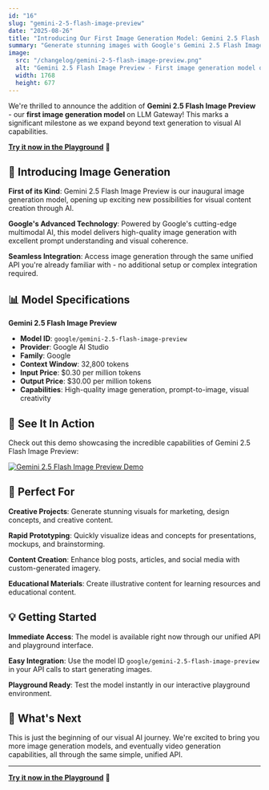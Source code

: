 ```yaml
---
id: "16"
slug: "gemini-2-5-flash-image-preview"
date: "2025-08-26"
title: "Introducing Our First Image Generation Model: Gemini 2.5 Flash Image Preview"
summary: "Generate stunning images with Google's Gemini 2.5 Flash Image Preview - our first image generation model with 32.8k context window and competitive pricing."
image:
  src: "/changelog/gemini-2-5-flash-image-preview.png"
  alt: "Gemini 2.5 Flash Image Preview - First image generation model on LLM Gateway"
  width: 1768
  height: 677
---
```


We're thrilled to announce the addition of **Gemini 2.5 Flash Image Preview** - our **first image generation model** on LLM Gateway! This marks a significant milestone as we expand beyond text generation to visual AI capabilities.

**[Try it now in the Playground](/playground?model=gemini-2.5-flash-image-preview)** 🎨

## 🎨 Introducing Image Generation

**First of its Kind**: Gemini 2.5 Flash Image Preview is our inaugural image generation model, opening up exciting new possibilities for visual content creation through AI.

**Google's Advanced Technology**: Powered by Google's cutting-edge multimodal AI, this model delivers high-quality image generation with excellent prompt understanding and visual coherence.

**Seamless Integration**: Access image generation through the same unified API you're already familiar with - no additional setup or complex integration required.

## 📊 Model Specifications

**Gemini 2.5 Flash Image Preview**

- **Model ID**: `google/gemini-2.5-flash-image-preview`
- **Provider**: Google AI Studio
- **Family**: Google
- **Context Window**: 32,800 tokens
- **Input Price**: $0.30 per million tokens
- **Output Price**: $30.00 per million tokens
- **Capabilities**: High-quality image generation, prompt-to-image, visual creativity

## 🚀 See It In Action

Check out this demo showcasing the incredible capabilities of Gemini 2.5 Flash Image Preview:

[![Gemini 2.5 Flash Image Preview Demo](https://img.youtube.com/vi/aB72OnzUqDY/maxresdefault.jpg)](https://www.youtube.com/watch?v=aB72OnzUqDY)

## 🎯 Perfect For

**Creative Projects**: Generate stunning visuals for marketing, design concepts, and creative content.

**Rapid Prototyping**: Quickly visualize ideas and concepts for presentations, mockups, and brainstorming.

**Content Creation**: Enhance blog posts, articles, and social media with custom-generated imagery.

**Educational Materials**: Create illustrative content for learning resources and educational content.

## 💡 Getting Started

**Immediate Access**: The model is available right now through our unified API and playground interface.

**Easy Integration**: Use the model ID `google/gemini-2.5-flash-image-preview` in your API calls to start generating images.

**Playground Ready**: Test the model instantly in our interactive playground environment.

## 🎉 What's Next

This is just the beginning of our visual AI journey. We're excited to bring you more image generation models, and eventually video generation capabilities, all through the same simple, unified API.

---

**[Try it now in the Playground](/playground?model=gemini-2.5-flash-image-preview)** 🎨
